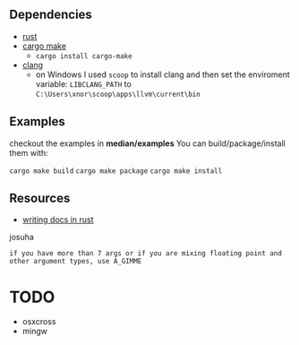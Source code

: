 ## Dependencies

* [rust](https://rustup.rs/)
* [cargo make](https://github.com/sagiegurari/cargo-make)
  * `cargo install cargo-make`
* [clang](https://clang.llvm.org/)
  * on Windows I used `scoop` to install clang and then set the enviroment variable: `LIBCLANG_PATH` to `C:\Users\xnor\scoop\apps\llvm\current\bin`

## Examples

checkout the examples in **median/examples**
You can build/package/install them with:

`cargo make build`
`cargo make package`
`cargo make install`

## Resources
- [writing docs in rust](https://facility9.com/2016/05/writing-documentation-in-rust/)

josuha
```
if you have more than 7 args or if you are mixing floating point and other argument types, use A_GIMME
```

# TODO

* osxcross
* mingw

